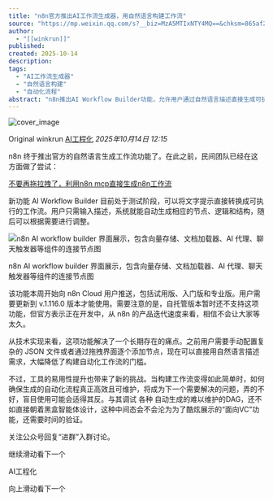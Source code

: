 ```yaml
---
title: "n8n官方推出AI工作流生成器，用自然语言构建工作流"
source: "https://mp.weixin.qq.com/s?__biz=MzA5MTIxNTY4MQ==&chksm=865af2b4eeb90a7ee667e28a40a68f87c20fc8bfe82f2c5e2c0015bd127b0bc9880303e6fe7c&idx=1&mid=2461155049&sn=c102ce46b4487123dc61143b9a204d18#rd"
author:
  - "[[winkrun]]"
published:
created: 2025-10-14
description:
tags:
  - "AI工作流生成器"
  - "自然语言构建"
  - "自动化流程"
abstract: "n8n推出AI Workflow Builder功能，允许用户通过自然语言描述直接生成可执行的工作流，目前面向Cloud用户开放测试。"
---
```

![cover_image](https://mmbiz.qpic.cn/mmbiz_jpg/aaN2xdFqa4G1TcBOOcxO3eRReicyGibD5ibXkdKMyWqA6wUqBZLqNcyLib55O7pGlYNl0ClVeDdwA8RgPRmLicsHadA/0?wx_fmt=jpeg)

Original winkrun [AI工程化](https://mp.weixin.qq.com/) *2025年10月14日 12:15*

n8n 终于推出官方的自然语言生成工作流功能了。在此之前，民间团队已经在这方面做了尝试：

[不要再拖拉拽了，利用n8n mcp直接生成n8n工作流](https://mp.weixin.qq.com/s?__biz=MzA5MTIxNTY4MQ==&mid=2461152978&idx=1&sn=76ddcb199bd1908bf194a4b3e226f345&scene=21#wechat_redirect)

新功能 AI Workflow Builder 目前处于测试阶段，可以将文字提示直接转换成可执行的工作流。用户只需输入描述，系统就能自动生成相应的节点、逻辑和结构，随后可以根据需要进行调整。

![n8n AI workflow builder 界面展示，包含向量存储、文档加载器、AI 代理、聊天触发器等组件的连接节点图](https://mmbiz.qpic.cn/mmbiz_jpg/aaN2xdFqa4G1TcBOOcxO3eRReicyGibD5ib8nrbibeXXCR1ZyjsIHNHGy9Ec1S6Ek84nS5rqNhHlBSibPRdZRpPb84Q/640?wx_fmt=jpeg&from=appmsg&tp=webp&wxfrom=5&wx_lazy=1#imgIndex=0)

n8n AI workflow builder 界面展示，包含向量存储、文档加载器、AI 代理、聊天触发器等组件的连接节点图

该功能本周开始向 n8n Cloud 用户推送，包括试用版、入门版和专业版。用户需要更新到 v.1.116.0 版本才能使用。需要注意的是，自托管版本暂时还不支持这项功能，但官方表示正在开发中，从 n8n 的产品迭代速度来看，相信不会让大家等太久。

从技术实现来看，这项功能解决了一个长期存在的痛点。之前用户需要手动配置复杂的 JSON 文件或者通过拖拽界面逐个添加节点，现在可以直接用自然语言描述需求，大幅降低了构建自动化工作流的门槛。

不过，工具的易用性提升也带来了新的挑战。当构建工作流变得如此简单时，如何确保生成的自动化流程真正高效且可维护，将成为下一个需要解决的问题，弄的不好，盲目使用可能会适得其反。与其调试 各种 自动生成的难以维护的DAG，还不如直接朝着黑盒智能体设计，这种中间态会不会沦为为了酷炫展示的“面向VC”功能，还需要时间的验证。

关注公众号回复“进群”入群讨论。

  

继续滑动看下一个

AI工程化

向上滑动看下一个